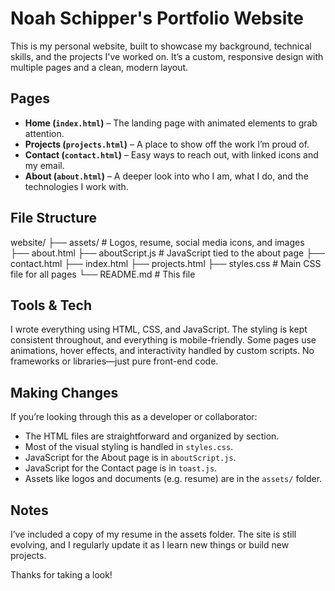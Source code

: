 # Noah Schipper's Portfolio Website

This is my personal website, built to showcase my background, technical skills, and the projects I've worked on. It’s a custom, responsive design with multiple pages and a clean, modern layout.

## Pages

- **Home (`index.html`)** – The landing page with animated elements to grab attention.
- **Projects (`projects.html`)** – A place to show off the work I’m proud of.
- **Contact (`contact.html`)** – Easy ways to reach out, with linked icons and my email.
- **About (`about.html`)** – A deeper look into who I am, what I do, and the technologies I work with.

## File Structure

website/
├── assets/ # Logos, resume, social media icons, and images
├── about.html
├── aboutScript.js # JavaScript tied to the about page
├── contact.html
├── index.html
├── projects.html
├── styles.css # Main CSS file for all pages
└── README.md # This file


## Tools & Tech

I wrote everything using HTML, CSS, and JavaScript. The styling is kept consistent throughout, and everything is mobile-friendly. Some pages use animations, hover effects, and interactivity handled by custom scripts. No frameworks or libraries—just pure front-end code.

## Making Changes

If you’re looking through this as a developer or collaborator:

- The HTML files are straightforward and organized by section.
- Most of the visual styling is handled in `styles.css`.
- JavaScript for the About page is in `aboutScript.js`.
- JavaScript for the Contact page is in `toast.js`.
- Assets like logos and documents (e.g. resume) are in the `assets/` folder.

## Notes

I’ve included a copy of my resume in the assets folder. The site is still evolving, and I regularly update it as I learn new things or build new projects.

Thanks for taking a look!
